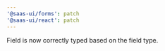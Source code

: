 ```yaml
---
'@saas-ui/forms': patch
'@saas-ui/react': patch
---
```


Field is now correctly typed based on the field type.
